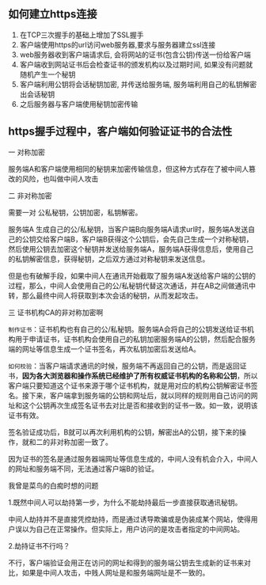 ## 如何建立https连接

1. 在TCP三次握手的基础上增加了SSL握手
2. 客户端使用https的url访问web服务器,要求与服务器建立ssl连接
3. web服务器收到客户端请求后, 会将网站的证书(包含公钥)传送一份给客户端
4. 客户端收到网站证书后会检查证书的颁发机构以及过期时间, 如果没有问题就随机产生一个秘钥
5. 客户端利用公钥将会话秘钥加密, 并传送给服务端, 服务端利用自己的私钥解密出会话秘钥
6. 之后服务器与客户端使用秘钥加密传输

## https握手过程中，客户端如何验证证书的合法性

一 对称加密

服务端A和客户端使用相同的秘钥来加密传输信息，但这种方式存在了被中间人篡改的风险，也叫做中间人攻击

二 非对称加密

需要一对 公私秘钥，公钥加密，私钥解密。

服务端A 生成自己的公/私秘钥，当客户端B向服务端A请求url时，服务端A发送自己的公钥交给客户端B，客户端B获得这个公钥后，会先自己生成一个对称秘钥，然后使用公钥去加密这个秘钥并发送给服务端A，服务端A获得信息后，使用自己的私钥解密信息，获得秘钥，之后双方通过对称秘钥来发送信息。

但是也有破解手段，如果中间人在通讯开始截取了服务端A发送给客户端的公钥的过程，那么，中间人会使用自己的公/私秘钥代替这次通话，并在AB之间做通讯中转，那么最终中间人将获取到本次会话的秘钥，从而发起攻击。

三 证书机构CA的非对称加密啊

`制作证书`：证书机构也有自己的公/私秘钥。服务端A会将自己的公钥发送给证书机构用于申请证书，证书机构会使用自己的私钥加密服务端A的公钥，然后配合服务端的网址等信息生成一个证书签名，再次私钥加密后发送给A。

`如何校验`：当客户端请求通讯的时候，服务端不再返回自己的公钥，而是返回证书，**因为各大浏览器和操作系统已经维护了所有权威证书机构的名称和公钥**，所以客户端只要知道这个证书来源于哪个证书机构，就是用对应的机构公钥解密证书签名。接下来，客户端拿到服务端的公钥和网址后，就以同样的规则用自己访问的网址和这个公钥再次生成签名证书去对比是否和接收到的证书一致。如一致，说明该证书有效。

签名验证成功后，B就可以再次利用机构的公钥，解密出A的公钥，接下来的操作，就和二的非对称加密一致了。

因为证书的签名是通过服务器端网址等信息生成的，中间人没有机会介入，中间人的网址和服务端不同，无法通过客户端B的验证。

我曾是菜鸟的白痴时想的问题

1.既然中间人可以劫持第一步，为什么不能劫持最后一步直接获取通讯秘钥。

中间人劫持并不是直接凭控劫持，而是通过诱导欺骗或是伪装成某个网站，使得用户误以为自己在正常操作。但实际上，用户访问的是攻击者指定的中间网站。

2.劫持证书不行吗？

不行，客户端验证会用正在访问的网址和得到的服务端公钥去生成新的证书来对比，如果是中间人攻击，中贱人网址是和服务端网址是不一致的。
